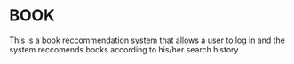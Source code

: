 # BOOK
 This is a book reccommendation system that allows a user to log in and the system reccomends books according to his/her search history
